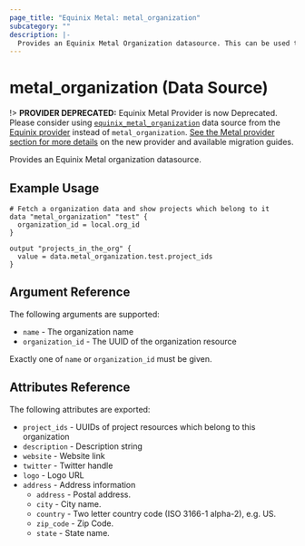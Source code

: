 ```yaml
---
page_title: "Equinix Metal: metal_organization"
subcategory: ""
description: |-
  Provides an Equinix Metal Organization datasource. This can be used to read existing Organizations.
---
```


# metal_organization (Data Source)

!> **PROVIDER DEPRECATED:** Equinix Metal Provider is now Deprecated. Please consider using [`equinix_metal_organization`](https://registry.terraform.io/providers/equinix/equinix/latest/docs/data-sources/equinix_metal_organization) data source from the [Equinix provider](https://registry.terraform.io/providers/equinix/equinix/latest/docs) instead of `metal_organization`. [See the Metal provider section for more details](../index.md#equinix-metal-provider) on the new provider and available migration guides.

Provides an Equinix Metal organization datasource.

## Example Usage

```hcl
# Fetch a organization data and show projects which belong to it
data "metal_organization" "test" {
  organization_id = local.org_id
}

output "projects_in_the_org" {
  value = data.metal_organization.test.project_ids
}
```

## Argument Reference

The following arguments are supported:

* `name` - The organization name
* `organization_id` - The UUID of the organization resource

Exactly one of `name` or `organization_id` must be given.

## Attributes Reference

The following attributes are exported:

* `project_ids` - UUIDs of project resources which belong to this organization
* `description` - Description string
* `website` - Website link
* `twitter` - Twitter handle
* `logo` - Logo URL
* `address` - Address information
  * `address` - Postal address.
  * `city` - City name.
  * `country` - Two letter country code (ISO 3166-1 alpha-2), e.g. US.
  * `zip_code` - Zip Code.
  * `state` - State name.
